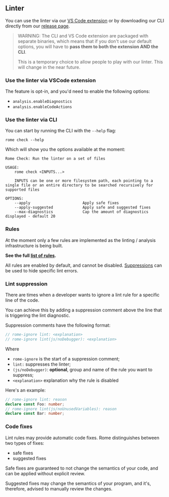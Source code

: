 ## Linter

You can use the linter via our [VS Code extension] or by downloading our CLI directly from our [release page].

> WARNING: The CLI and VS Code extension are packaged with separate binaries, which means that if you don't
> use our default options, you will have to **pass them to both the extension AND the CLI**.
>
> This is a temporary choice to allow people to play with our linter. This will change in the near future.


### Use the linter via VSCode extension

The feature is opt-in, and you'd need to enable the following options:
- `analysis.enableDiagnostics` 
- `analysis.enableCodeActions` 

### Use the linter via CLI

You can start by running the CLI with the `--help` flag:

```shell
rome check --help
```

Which will show you the options available at the moment:

```shell
Rome Check: Run the linter on a set of files

USAGE:
    rome check <INPUTS...>

    INPUTS can be one or more filesystem path, each pointing to a single file or an entire directory to be searched recursively for supported files

OPTIONS:
    --apply                       Apply safe fixes
    --apply-suggested             Apply safe and suggested fixes
    --max-diagnostics             Cap the amount of diagnostics displayed - default 20

```

### Rules

At the moment only a few rules are implemented as the linting / analysis infrastructure is being built.

**See the full [list of rules](/docs/lint/rules).**

All rules are enabled by default, and cannot be disabled. [Suppressions](#suppressions) can be used to hide specific lint errors.


[VS Code extension]: https://marketplace.visualstudio.com/items?itemName=rome.rome
[release page]: https://github.com/rome/tools/releases


### Lint suppression

There are times when a developer wants to ignore a lint rule for a specific line of the code.

You can achieve this by adding a suppression comment above the line that is triggering the lint diagnostic.

Suppression comments have the following format:

```js
// rome-ignore lint: <explanation>
// rome-ignore lint(js/noDebugger): <explanation>
```

Where
- `rome-ignore` is the start of a suppression comment;
- `lint:` suppresses the linter;
- `(js/noDebugger)`: **optional**, group and name of the rule you want to suppress;
- `<explanation>` explanation why the rule is disabled

Here's an example:

```ts
// rome-ignore lint: reason
declare const Foo: number;
// rome-ignore lint(js/noUnusedVariables): reason
declare const Bar: number;
```


### Code fixes

Lint rules may provide automatic code fixes. Rome distinguishes between two types of fixes:

* safe fixes
* suggested fixes

Safe fixes are guaranteed to not change the semantics of your code,
and can be applied without explicit review.

Suggested fixes may change the semantics of your program, and it's, 
therefore, advised to manually review the changes. 